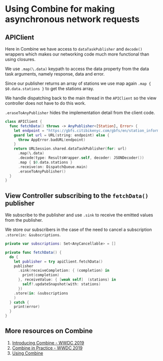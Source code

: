 # Using Combine for making asynchronous network requests

## APIClient 

Here in Combine we have access to `dataTaskPublisher` and `decode()` wrappers which makes our networking code much more functional than using closures. 

We use `.map(\.data)` keypath to access the data property from the data task arguments, namely response, data and error. 

Since our publisher returns an array of stations we use map again `.map { $0.data.stations }` to get the stations array. 

We handle dispatching back to the main thread in the `APIClient` so the view controller does not have to do this work. 

`.eraseToAnyPublisher` hides the implementation detail from the client code. 

```swift 
class APIClient {
  func fetchData() throws -> AnyPublisher<[Station], Error> {
    let endpoint = "https://gbfs.citibikenyc.com/gbfs/en/station_information.json"
    guard let url = URL(string: endpoint) else {
      throw AppError.badURL(endpoint)
    }
    return URLSession.shared.dataTaskPublisher(for: url)
      .map(\.data)
      .decode(type: ResultsWrapper.self, decoder: JSONDecoder())
      .map { $0.data.stations }
      .receive(on: DispatchQueue.main)
      .eraseToAnyPublisher()
  }
}
```

## View Controller subscribing to the `fetchData()` publisher

We subscribe to the publisher and use `.sink` to receive the emitted values from the publisher. 

We store our subscribers in the case of the need to cancel a subscription `.store(in: &subscriptions`. 

```swift 
private var subscriptions: Set<AnyCancellable> = []

private func fetchData() {
  do {
    let publisher = try apiClient.fetchData()
    publisher
      .sink(receiveCompletion: { (completion) in
        print(completion)
      }, receiveValue: { [weak self]  (stations) in
        self?.updateSnapshot(with: stations)
      })
    .store(in: &subscriptions
    )
  } catch {
    print(error)
  }
}
```

## More resources on Combine 

1. [Introducing Combine - WWDC 2019](https://developer.apple.com/videos/play/wwdc2019/722/)
2. [Combine in Practice - WWDC 2019](https://developer.apple.com/videos/play/wwdc2019/721/)
3. [Using Combine](https://heckj.github.io/swiftui-notes/#aboutthisbook)
